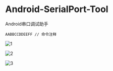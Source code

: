 # Android-SerialPort-Tool
Android串口调试助手

```
AABBCCDDEEFF // 命令注释
```

![1](https://raw.githubusercontent.com/licheedev/Android-SerialPort-Tool/master/pics/1.png)

![2](https://raw.githubusercontent.com/licheedev/Android-SerialPort-Tool/master/pics/2.png)

![3](https://raw.githubusercontent.com/licheedev/Android-SerialPort-Tool/master/pics/3.jpg)
